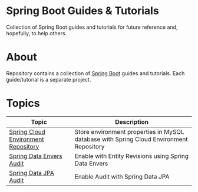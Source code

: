 # Spring Boot Guides & Tutorials
Collection of Spring Boot guides and tutorials for future reference and, hopefully, to help others.

# About
Repository contains a collection of [Spring Boot](https://spring.io/projects/spring-boot) guides and tutorials. Each guide/tutorial is a 
separate project.

# Topics
| Topic                                         | Description                                                                             |
|-----------------------------------------------|-----------------------------------------------------------------------------------------|
| [Spring Cloud Environment Repository](cloud-jdbc-env-repo) | Store environment properties in MySQL database with Spring Cloud Environment Repository |
| [Spring Data Envers Audit](data-envers-audit) | Enable with Entity Revisions using Spring Data Envers                                   |
| [Spring Data JPA Audit](data-jpa-audit)       | Enable Audit with Spring Data JPA                                                       |
